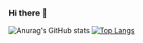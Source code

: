 ### Hi there 👋

![Anurag's GitHub stats](https://github-readme-stats.vercel.app/api?username=takuyaktoyokawa&show_icons=true&hide_title=true&bg_color=113A5D&icon_color=FF7A8A&title_color=FF7A8A&text_color=F9F9F9)
[![Top Langs](https://github-readme-stats.vercel.app/api/top-langs/?username=anuraghazra&layout=compact&hide_title=true&bg_color=113A5D&icon_color=FF7A8A&title_color=FF7A8A&text_color=F9F9F9)](https://github.com/anuraghazra/github-readme-stats)
